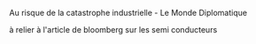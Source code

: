 Au risque de la catastrophe industrielle - Le Monde Diplomatique

à relier à l'article de bloomberg sur les semi conducteurs